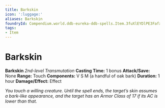 ```yaml
---
title: Barkskin
icon: ':luggage:'
aliases: Barkskin
foundryId: Compendium.world.ddb-eureka-ddb-spells.Item.3fuXlEYDlPE3Fafx
tags:
- Item
---
```


# Barkskin

**Barkskin**
_2nd-level Transmutation_
**Casting Time:** 1 bonus
**Attack/Save:** None
**Range:** Touch
**Components:** V S M (a handful of oak bark)
**Duration:** 1 hour
**Damage/Effect:** Effect

*You touch a willing creature. Until the spell ends, the target’s skin assumes a bark-like appearance, and the target has an Armor Class of 17 if its AC is lower than that.*